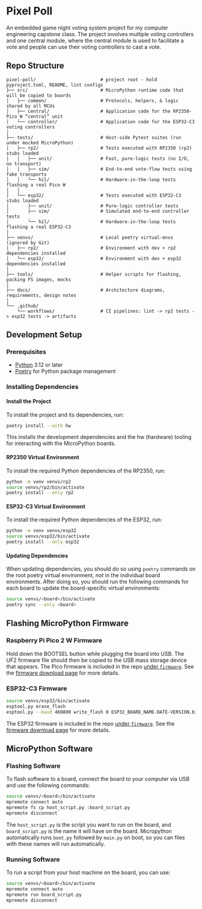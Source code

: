# Pixel Poll

An embedded game night voting system project for my computer engineering capstone class. The project involves multiple voting controllers and one central module, where the central module is used to facilitate a vote and people can use their voting controllers to cast a vote.

## Repo Structure

```text
pixel-poll/                        # project root - hold pyproject.toml, README, lint configs
├── src/                           # MicroPython runtime code that will be copied to boards
│   ├── common/                    # Protocols, helpers, & logic shared by all MCUs
│   ├── central/                   # Application code for the RP2350-Pico W “central” unit
│   └── controller/                # Application code for the ESP32-C3 voting controllers
│
├── tests/                         # Host-side Pytest suites (run under mocked MicroPython)
│   ├── rp2/                       # Tests executed with RP2350 (rp2) stubs loaded
│   │   ├── unit/                  # Fast, pure-logic tests (no I/O, no transport)
│   │   ├── sim/                   # End-to-end vote-flow tests using fake transports
│   │   └── hil/                   # Hardware-in-the-loop tests flashing a real Pico W
│   │
│   └── esp32/                     # Tests executed with ESP32-C3 stubs loaded
│       ├── unit/                  # Pure-logic controller tests
│       ├── sim/                   # Simulated end-to-end controller tests
│       └── hil/                   # Hardware-in-the-loop tests flashing a real ESP32-C3
│
├── venvs/                         # Local poetry virtual-envs (ignored by Git)
│   ├── rp2/                       # Environment with dev + rp2 dependencies installed
│   └── esp32/                     # Environment with dev + esp32 dependencies installed
│
├── tools/                         # Helper scripts for flashing, packing FS images, mocks
│
├── docs/                          # Architecture diagrams, requirements, design notes
│
└── .github/
    └── workflows/                 # CI pipelines: lint -> rp2 tests -> esp32 tests -> artifacts
```

## Development Setup

### Prerequisites

- [Python](https://www.python.org/downloads/) 3.12 or later
- [Poetry](https://python-poetry.org/docs/) for Python package management

### Installing Dependencies

#### Install the Project

To install the project and its dependencies, run:

```bash
poetry install --with hw
```

This installs the development dependencies and the hw (hardware) tooling for interacting with the MicroPython boards.

#### RP2350 Virtual Environment

To install the required Python dependencies of the RP2350, run:

```bash
python -m venv venvs/rp2
source venvs/rp2/bin/activate
poetry install --only rp2
```

#### ESP32-C3 Virtual Environment

To install the required Python dependencies of the ESP32, run:

```bash
python -m venv venvs/esp32
source venvs/esp32/bin/activate
poetry install --only esp32
```

#### Updating Dependencies

When updating dependencies, you should do so using `poetry` commands on the root poetry virtual environment, *not* in the individual board environments. After doing so, you should run the following commands for each board to update the board-specific virtual environments:

```bash
source venvs/<board>/bin/activate
poetry sync --only <board>
```

## Flashing MicroPython Firmware

### Raspberry Pi Pico 2 W Firmware

Hold down the BOOTSEL button while plugging the board into USB. The UF2 firmware file should then be copied to the USB mass storage device that appears.
The Pico firmware is included in the repo [under `firmware`](firmware/RPI_PICO2_W-20250415-v1.25.0.uf2).
See the [firmware download page](https://micropython.org/download/RPI_PICO2_W/) for more details.

### ESP32-C3 Firmware

```bash
source venvs/esp32/bin/activate
esptool.py erase_flash
esptool.py --baud 460800 write_flash 0 ESP32_BOARD_NAME-DATE-VERSION.bin
```

The ESP32 firmware is included in the repo [under `firmware`](firmware/ESP32_GENERIC_C3-20250415-v1.25.0.bin).
See the [firmware download page](https://micropython.org/download/ESP32_GENERIC_C3/) for more details.

## MicroPython Software

### Flashing Software

To flash software to a board, connect the board to your computer via USB and use the following commands:

```bash
source venvs/<board>/bin/activate
mpremote connect auto
mpremote fs cp host_script.py :board_script.py
mpremote disconnect
```

The `host_script.py` is the script you want to run on the board, and `board_script.py` is the name it will have on the board. Micropython automatically runs `boot.py` followed by `main.py` on boot, so you can files with these names will run automatically.

### Running Software

To run a script from your host machine on the board, you can use:

```bash
source venvs/<board>/bin/activate
mpremote connect auto
mpremote run board_script.py
mpremote disconnect
```
